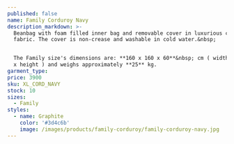 ```yaml
---
published: false
name: Family Corduroy Navy
description_markdown: >-
  Beanbag with foam filled inner bag and removable cover in luxurious corduroy
  fabric. The cover is non-crease and washable in cold water.&nbsp;


  The Family size's dimensions are: **160 x 160 x 60**&nbsp; cm ( width x depth
  x height ) and weighs approximately **25** kg.
garment_type:
price: 3900
sku: XL_CORD_NAVY
stock: 10
sizes:
  - Family
styles:
  - name: Graphite
    color: '#3d4c6b'
    image: /images/products/family-corduroy/family-corduroy-navy.jpg
---
```

